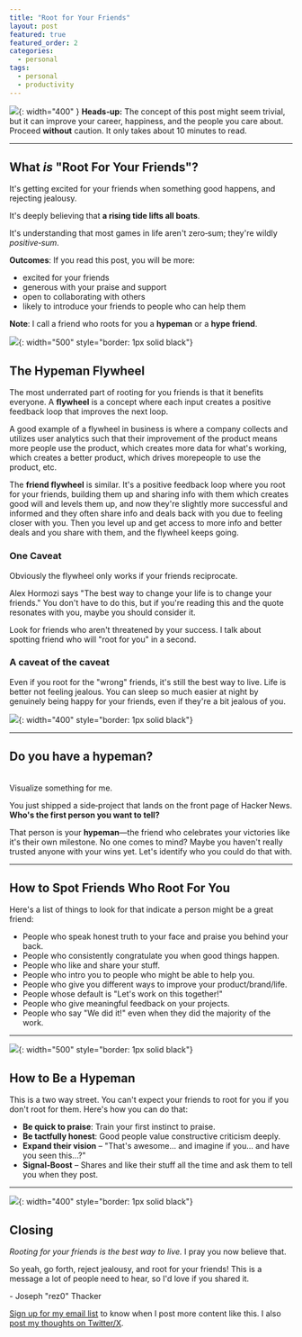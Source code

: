 ```yaml
---
title: "Root for Your Friends"
layout: post
featured: true
featured_order: 2
categories:
  - personal
tags:
  - personal
  - productivity
---
```

![](/assets/images/root-for-your-friends-banner.png){: width="400" }
**Heads‑up:** The concept of this post might seem trivial, but it can improve your career, happiness, and the people you care about. Proceed **without** caution. It only takes about 10 minutes to read.

---

## What *is* "Root For Your Friends"?

It's getting excited for your friends when something good happens, and rejecting jealousy.

It's deeply believing that **a rising tide lifts all boats**.

It's understanding that most games in life aren't zero‑sum; they're wildly *positive‑sum*. 

**Outcomes**: If you read this post, you will be more:
- excited for your friends
- generous with your praise and support
- open to collaborating with others
- likely to introduce your friends to people who can help them

**Note**: I call a friend who roots for you a **hypeman** or a **hype friend**.

![](/assets/images/Pasted%20image%2020250514102039.png){: width="500" style="border: 1px solid black"}

## The Hypeman Flywheel

The most underrated part of rooting for you friends is that it benefits everyone. A **flywheel** is a concept where each input creates a positive feedback loop that improves the next loop. 

A good example of a flywheel in business is where a company collects and utilizes user analytics such that their improvement of the product means more people use the product, which creates more data for what's working, which creates a better product, which drives morepeople to use the product, etc.

The **friend flywheel** is similar. It's a positive feedback loop where you root for your friends, building them up and sharing info with them which creates good will and levels them up, and now they're slightly more successful and informed and they often share info and deals back with you due to feeling closer with you. Then you level up and get access to more info and better deals and you share with them, and the flywheel keeps going.

### One Caveat

Obviously the flywheel only works if your friends reciprocate. 

Alex Hormozi says "The best way to change your life is to change your friends." You don't have to do this, but if you're reading this and the quote resonates with you, maybe you should consider it.

Look for friends who aren't threatened by your success. I talk about spotting friend who will "root for you" in a second.

### A caveat of the caveat

Even if you root for the "wrong" friends, it's still the best way to live. Life is better not feeling jealous. You can sleep so much easier at night by genuinely being happy for your friends, even if they're a bit jealous of you.

![](/assets/images/Pasted%20image%2020250514102634.png){: width="400" style="border: 1px solid black"}

---

## Do you have a hypeman?
<br>
Visualize something for me. 

You just shipped a side‑project that lands on the front page of Hacker News. 
**Who's the first person you want to tell?**
 
That person is your **hypeman**—the friend who celebrates your victories like it's their own milestone. No one comes to mind? Maybe you haven't really trusted anyone with your wins yet. Let's identify who you could do that with.

---

## How to Spot Friends Who Root For You

Here's a list of things to look for that indicate a person might be a great friend:

- People who speak honest truth to your face and praise you behind your back.
- People who consistently congratulate you when good things happen.
- People who like and share your stuff.
- People who intro you to people who might be able to help you.
- People who give you different ways to improve your product/brand/life.
- People whose default is "Let's work on this together!"
- People who give meaningful feedback on your projects.
- People who say "We did it!" even when they did the majority of the work.

---
![](/assets/images/Pasted%20image%2020250514102324.png){: width="500" style="border: 1px solid black"}

## How to Be a Hypeman
This is a two way street. You can't expect your friends to root for you if you don't root for them. Here's how you can do that:

- **Be quick to praise**: Train your first instinct to praise.
- **Be tactfully honest**: Good people value constructive criticism deeply.
- **Expand their vision** – "That's awesome... and imagine if you... and have you seen this...?"
- **Signal‑Boost** – Shares and like their stuff all the time and ask them to tell you when they post.

---

![](/assets/images/Pasted%20image%2020250523103607.png){: width="400" style="border: 1px solid black"}
## Closing

*Rooting for your friends is the best way to live.* I pray you now believe that.

So yeah, go forth, reject jealousy, and root for your friends! This is a message a lot of people need to hear, so I'd love if you shared it.

\- Joseph "rez0" Thacker

[Sign up for my email list](https://thacker.beehiiv.com/subscribe) to know when I post more content like this.
I also [post my thoughts on Twitter/X](https://x.com/rez0__).

<meta name="twitter:card" content="summary_large_image" />
<meta name="twitter:site" content="@rez0__" />
<meta name="twitter:creator" content="@rez0__" />
<meta property="og:url" content="https://josephthacker.com/personal/2025/05/13/root-for-your-friends.html" />
<meta property="og:title" content="Root for Your Friends" />
<meta property="og:description" content="Discover the power of rooting for your friends and how it can amplify success for everyone involved." />
<meta property="og:image" content="https://josephthacker.com/assets/images/root-for-your-friends-banner.png" />
